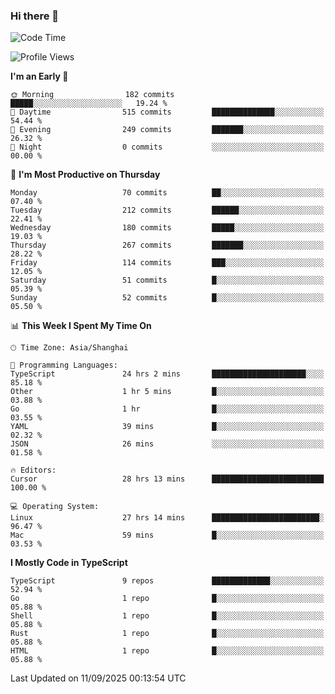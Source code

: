 ### Hi there 👋

<!--
**waynelwz/waynelwz** is a ✨ _special_ ✨ repository because its `README.md` (this file) appears on your GitHub profile.

Here are some ideas to get you started:

- 🔭 I’m currently working on ...
- 🌱 I’m currently learning ...
- 👯 I’m looking to collaborate on ...
- 🤔 I’m looking for help with ...
- 💬 Ask me about ...
- 📫 How to reach me: ...
- 😄 Pronouns: ...
- ⚡ Fun fact: ...
-->

<!--START_SECTION:waka-->
![Code Time](http://img.shields.io/badge/Code%20Time-3%2C978%20hrs%2012%20mins-blue)

![Profile Views](http://img.shields.io/badge/Profile%20Views-0-blue)

**I'm an Early 🐤** 

```text
🌞 Morning                182 commits         █████░░░░░░░░░░░░░░░░░░░░   19.24 % 
🌆 Daytime                515 commits         ██████████████░░░░░░░░░░░   54.44 % 
🌃 Evening                249 commits         ███████░░░░░░░░░░░░░░░░░░   26.32 % 
🌙 Night                  0 commits           ░░░░░░░░░░░░░░░░░░░░░░░░░   00.00 % 
```
📅 **I'm Most Productive on Thursday** 

```text
Monday                   70 commits          ██░░░░░░░░░░░░░░░░░░░░░░░   07.40 % 
Tuesday                  212 commits         ██████░░░░░░░░░░░░░░░░░░░   22.41 % 
Wednesday                180 commits         █████░░░░░░░░░░░░░░░░░░░░   19.03 % 
Thursday                 267 commits         ███████░░░░░░░░░░░░░░░░░░   28.22 % 
Friday                   114 commits         ███░░░░░░░░░░░░░░░░░░░░░░   12.05 % 
Saturday                 51 commits          █░░░░░░░░░░░░░░░░░░░░░░░░   05.39 % 
Sunday                   52 commits          █░░░░░░░░░░░░░░░░░░░░░░░░   05.50 % 
```


📊 **This Week I Spent My Time On** 

```text
🕑︎ Time Zone: Asia/Shanghai

💬 Programming Languages: 
TypeScript               24 hrs 2 mins       █████████████████████░░░░   85.18 % 
Other                    1 hr 5 mins         █░░░░░░░░░░░░░░░░░░░░░░░░   03.88 % 
Go                       1 hr                █░░░░░░░░░░░░░░░░░░░░░░░░   03.55 % 
YAML                     39 mins             █░░░░░░░░░░░░░░░░░░░░░░░░   02.32 % 
JSON                     26 mins             ░░░░░░░░░░░░░░░░░░░░░░░░░   01.58 % 

🔥 Editors: 
Cursor                   28 hrs 13 mins      █████████████████████████   100.00 % 

💻 Operating System: 
Linux                    27 hrs 14 mins      ████████████████████████░   96.47 % 
Mac                      59 mins             █░░░░░░░░░░░░░░░░░░░░░░░░   03.53 % 
```

**I Mostly Code in TypeScript** 

```text
TypeScript               9 repos             █████████████░░░░░░░░░░░░   52.94 % 
Go                       1 repo              █░░░░░░░░░░░░░░░░░░░░░░░░   05.88 % 
Shell                    1 repo              █░░░░░░░░░░░░░░░░░░░░░░░░   05.88 % 
Rust                     1 repo              █░░░░░░░░░░░░░░░░░░░░░░░░   05.88 % 
HTML                     1 repo              █░░░░░░░░░░░░░░░░░░░░░░░░   05.88 % 
```




 Last Updated on 11/09/2025 00:13:54 UTC
<!--END_SECTION:waka-->
